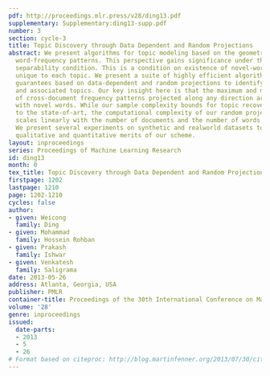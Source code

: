 ```yaml
---
pdf: http://proceedings.mlr.press/v28/ding13.pdf
supplementary: Supplementary:ding13-supp.pdf
number: 3
section: cycle-3
title: Topic Discovery through Data Dependent and Random Projections
abstract: We present algorithms for topic modeling based on the geometry of cross-document
  word-frequency patterns. This perspective gains significance under the so called
  separability condition. This is a condition on existence of novel-words that are
  unique to each topic. We present a suite of highly efficient algorithms with provable
  guarantees based on data-dependent and random projections to identify novel words
  and associated topics. Our key insight here is that the maximum and minimum values
  of cross-document frequency patterns projected along any direction are associated
  with novel words. While our sample complexity bounds for topic recovery are similar
  to the state-of-art, the computational complexity of our random projection scheme
  scales linearly with the number of documents and the number of words per document.
  We present several experiments on synthetic and realworld datasets to demonstrate
  qualitative and quantitative merits of our scheme.
layout: inproceedings
series: Proceedings of Machine Learning Research
id: ding13
month: 0
tex_title: Topic Discovery through Data Dependent and Random Projections
firstpage: 1202
lastpage: 1210
page: 1202-1210
cycles: false
author:
- given: Weicong
  family: Ding
- given: Mohammad
  family: Hossein Rohban
- given: Prakash
  family: Ishwar
- given: Venkatesh
  family: Saligrama
date: 2013-05-26
address: Atlanta, Georgia, USA
publisher: PMLR
container-title: Proceedings of the 30th International Conference on Machine Learning
volume: '28'
genre: inproceedings
issued:
  date-parts:
  - 2013
  - 5
  - 26
# Format based on citeproc: http://blog.martinfenner.org/2013/07/30/citeproc-yaml-for-bibliographies/
---
```

